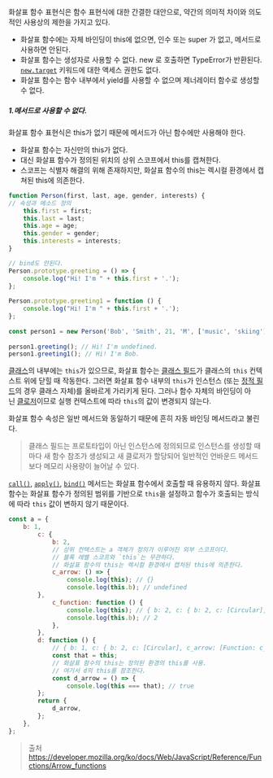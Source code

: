 화살표 함수 표현식은 함수 표현식에 대한 간결한 대안으로, 약간의 의미적 차이와 의도적인 사용상의 제한을 가지고 있다.
- 화살표 함수에는 자체 바인딩이 this에 없으면, 인수 또는 super 가 없고, 메서드로 사용하면 안된다.
- 화살표 함수는 생성자로 사용할 수 없다. new 로 호출하면 TypeError가 반환된다. [`new.target`](https://developer.mozilla.org/ko/docs/Web/JavaScript/Reference/Operators/new.target) 키워드에 대한 액세스 권한도 없다.
- 화살표 함수는 함수 내부에서 yield를 사용할 수 없으며 제너레이터 함수로 생성할 수 없다.

##### 1.메서드로 사용할 수 없다.

화살표 함수 표현식은 this가 없기 때문에 메서드가 아닌 함수에만 사용해야 한다.
- 화살표 함수는 자신만의 this가 없다.
- 대신 화살표 함수가 정의된 위치의 상위 스코프에서 this를 캡쳐한다.
- 스코프는 식별자 해결의 위해 존재하지만, 화살표 함수의 this는 렉시컬 환경에서 캡쳐된 this에 의존한다.

``` js
function Person(first, last, age, gender, interests) {  
// 속성과 메소드 정의  
	this.first = first;  
	this.last = last;  
	this.age = age;  
	this.gender = gender;  
	this.interests = interests;  
}  

// bind도 안된다.
Person.prototype.greeting = () => {  
	console.log("Hi! I'm " + this.first + '.');  
};  
  
Person.prototype.greeting1 = function () {  
	console.log("Hi! I'm " + this.first + '.');  
};  
  
const person1 = new Person('Bob', 'Smith', 21, 'M', ['music', 'skiing']);  
  
person1.greeting(); // Hi! I'm undefined.  
person1.greeting1(); // Hi! I'm Bob.

```

[클래스](https://developer.mozilla.org/ko/docs/Web/JavaScript/Reference/Classes)의 내부에는 `this`가 있으므로, 화살표 함수는 [클래스 필드](https://developer.mozilla.org/en-US/docs/Web/JavaScript/Reference/Classes/Public_class_fields "이 페이지는 현재 영어로만 제공됩니다")가 클래스의 `this` 컨텍스트 위에 닫힐 때 작동한다. 그러면 화살표 함수 내부의 `this`가 인스턴스 (또는 [정적 필드](https://developer.mozilla.org/ko/docs/Web/JavaScript/Reference/Classes/static)의 경우 클래스 자체)를 올바르게 가리키게 된다. 그러나 함수 자체의 바인딩이 아닌 [클로저](https://developer.mozilla.org/ko/docs/Web/JavaScript/Closures)이므로 실행 컨텍스트에 따라 `this`의 값이 변경되지 않는다.

화살표 함수 속성은 일반 메서드와 동일하기 때문에 흔히 자동 바인딩 메서드라고 불린다.

>  클래스 필드는 프로토타입이 아닌 인스턴스에 정의되므로 인스턴스를 생성할 때마다 새 함수 참조가 생성되고 새 클로저가 할당되어 일반적인 언바운드 메서드보다 메모리 사용량이 늘어날 수 있다.

[`call()`](https://developer.mozilla.org/ko/docs/Web/JavaScript/Reference/Global_Objects/Function/call), [`apply()`](https://developer.mozilla.org/ko/docs/Web/JavaScript/Reference/Global_Objects/Function/apply), [`bind()`](https://developer.mozilla.org/ko/docs/Web/JavaScript/Reference/Global_Objects/Function/bind) 메서드는 화살표 함수에서 호출할 때 유용하지 않다. 화살표 함수는 화살표 함수가 정의된 범위를 기반으로 `this`을 설정하고 함수가 호출되는 방식에 따라 `this` 값이 변하지 않기 때문이다.

``` js
const a = {  
	b: 1,  
		c: {  
			b: 2,  
			// 상위 컨텍스트는 a 객체가 정의가 이루어진 외부 스코프이다.
			// 블록 레벨 스코프와 `this`는 무관하다.
			// 화살표 함수의 this는 렉시컬 환경에서 캡처된 this에 의존한다.
			c_arrow: () => {  
				console.log(this); // {}  
				console.log(this.b); // undefined  
		},  
			c_function: function () {  
				console.log(this); // { b: 2, c: { b: 2, c: [Circular], c_arrow: [Function: c_arrow], c_function: [Function: c_function] }, d: [Function: d] }
				console.log(this.b); // 2  
			},  
		},  
		d: function () {
			// { b: 1, c: { b: 2, c: [Circular], c_arrow: [Function: c_arrow], c_function: [Function: c_function] }, d: [Function: d] }  
			const that = this;  
			// 화살표 함수의 this는 정의된 환경의 this를 사용.
			// 여기서 d의 this를 참조한다.
			const d_arrow = () => {  
				console.log(this === that); // true  
		};  
		return {  
			d_arrow,  
		};  
	},  
};


```


> 출처
> https://developer.mozilla.org/ko/docs/Web/JavaScript/Reference/Functions/Arrow_functions